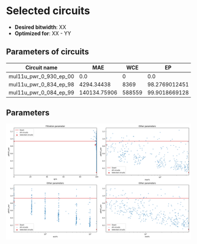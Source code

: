 
Selected circuits
===================
 - **Desired bitwidth**: XX
 - **Optimized for**: XX - YY


Parameters of circuits
----------------------------

| Circuit name | MAE | WCE | EP | MRE | Download |
| --- |  --- | --- | --- | --- | --- | 
| mul11u_pwr_0_930_ep_00 | 0.0 | 0 | 0.0 | 0.0 |  [Verilog](mul11u_pwr_0_930_ep_00.v) [C](mul11u_pwr_0_930_ep_00.c) |
| mul11u_pwr_0_834_ep_98 | 4294.34438 | 8369 | 98.2769012451 | 1.8403410498 |  [Verilog](mul11u_pwr_0_834_ep_98.v) [C](mul11u_pwr_0_834_ep_98.c) |
| mul11u_pwr_0_084_ep_99 | 140134.75906 | 588559 | 99.9018669128 | 62.9040345803 |  [Verilog](mul11u_pwr_0_084_ep_99.v) [C](mul11u_pwr_0_084_ep_99.c) |

Parameters
--------------
![Parameters figure](fig.png)
         